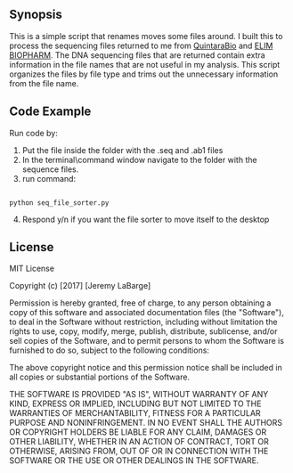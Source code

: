 ## Synopsis
This is a simple script that renames moves some files around.  I built this to process the sequencing files returned to me from [QuintaraBio](http://www.quintarabio.com/) and [ELIM BIOPHARM](https://www.elimbio.com/).  The DNA sequencing files that are returned contain extra information in the file names that are not useful in my analysis.  This script organizes the files by file type and trims out the unnecessary information from the file name.  

## Code Example
Run code by:
1) Put the file inside the folder with the .seq and .ab1 files
2) In the terminal\command window navigate to the folder with the sequence files. 
3) run command:
```
 
python seq_file_sorter.py

```
4) Respond y/n if you want the file sorter to move itself to the desktop


## License

MIT License

Copyright (c) \[2017\] \[Jeremy LaBarge\]

Permission is hereby granted, free of charge, to any person obtaining a copy
of this software and associated documentation files (the "Software"), to deal
in the Software without restriction, including without limitation the rights
to use, copy, modify, merge, publish, distribute, sublicense, and/or sell
copies of the Software, and to permit persons to whom the Software is
furnished to do so, subject to the following conditions:

The above copyright notice and this permission notice shall be included in all
copies or substantial portions of the Software.

THE SOFTWARE IS PROVIDED "AS IS", WITHOUT WARRANTY OF ANY KIND, EXPRESS OR
IMPLIED, INCLUDING BUT NOT LIMITED TO THE WARRANTIES OF MERCHANTABILITY,
FITNESS FOR A PARTICULAR PURPOSE AND NONINFRINGEMENT. IN NO EVENT SHALL THE
AUTHORS OR COPYRIGHT HOLDERS BE LIABLE FOR ANY CLAIM, DAMAGES OR OTHER
LIABILITY, WHETHER IN AN ACTION OF CONTRACT, TORT OR OTHERWISE, ARISING FROM,
OUT OF OR IN CONNECTION WITH THE SOFTWARE OR THE USE OR OTHER DEALINGS IN THE
SOFTWARE.